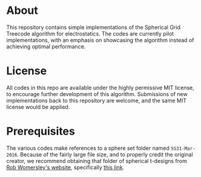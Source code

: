 About
=====
This repository contains simple implementations of the Spherical Grid Treecode algorithm for electrostatics.  The codes are currently pilot implementations, with an emphasis on showcasing the algorithm instead of achieving optimal performance.

License
=======
All codes in this repo are available under the highly permissive MIT license, to encourage further development of this algorithm.  Submissions of new implementations back to this repository are welcome, and the same MIT license would be applied.

Prerequisites
=============
The various codes make references to a sphere set folder named `SS31-Mar-2016`.
Because of the fairly large file size, and to properly credit the original
creator, we recommend obtaining that folder of spherical t-designs from [Rob
Womersley's
website](https://web.maths.unsw.edu.au/~rsw/Sphere/EffSphDes/index.html),
specifically [this
link](https://web.maths.unsw.edu.au/~rsw/Sphere/Points/SS/SS31-Mar-2016.zip).
